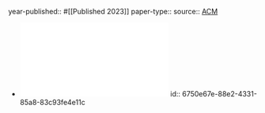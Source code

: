year-published:: #[[Published 2023]] 
paper-type:: 
source:: [ACM](https://dl.acm.org/doi/10.5555/3620237.3620492)

- ![HOMESPY:  the invisible sniffer of infrared remote control of smart TVs](../assets/usenixsecurity23-huang_1733346018950_0.pdf)
  id:: 6750e67e-88e2-4331-85a8-83c93fe4e11c